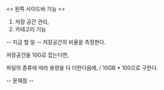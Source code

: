 << 왼쪽 사이드바 기능 >>

1. 저장 공간 관리,
2. 카테고리 기능

-- 지금 할 일 --
저장공간의 비율을 측정한다.

저장공간을 10G로 잡는다면,

파일의 종류에 따라 용량을 다 더한다음에, 
/ 10GB * 100으로 구한다.



-- 문제점 --

